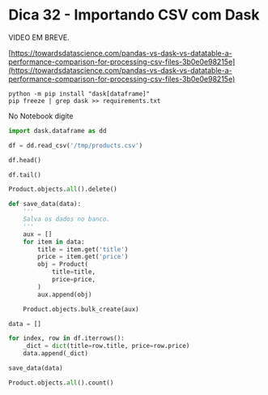 # Dica 32 - Importando CSV com Dask

VIDEO EM BREVE.

[https://towardsdatascience.com/pandas-vs-dask-vs-datatable-a-performance-comparison-for-processing-csv-files-3b0e0e98215e](https://towardsdatascience.com/pandas-vs-dask-vs-datatable-a-performance-comparison-for-processing-csv-files-3b0e0e98215e)

```
python -m pip install "dask[dataframe]"
pip freeze | grep dask >> requirements.txt
```

No Notebook digite

```python
import dask.dataframe as dd

df = dd.read_csv('/tmp/products.csv')

df.head()

df.tail()

Product.objects.all().delete()

def save_data(data):
    '''
    Salva os dados no banco.
    '''
    aux = []
    for item in data:
        title = item.get('title')
        price = item.get('price')
        obj = Product(
            title=title,
            price=price,
        )
        aux.append(obj)

    Product.objects.bulk_create(aux)

data = []

for index, row in df.iterrows():
    _dict = dict(title=row.title, price=row.price)
    data.append(_dict)

save_data(data)

Product.objects.all().count()
```
